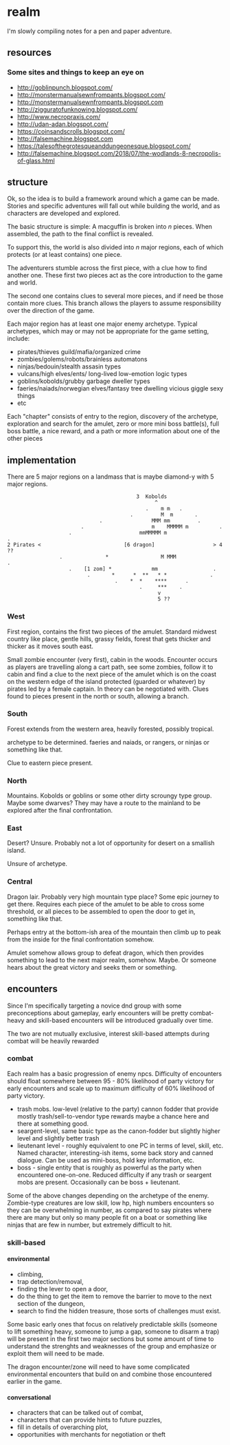 # realm
I'm slowly compiling notes for a pen and paper adventure.

## resources
### Some sites and things to keep an eye on
- http://goblinpunch.blogspot.com/
- http://monstermanualsewnfrompants.blogspot.com/
- http://monstermanualsewnfrompants.blogspot.com
- http://zigguratofunknowing.blogspot.com/
- http://www.necropraxis.com/
- http://udan-adan.blogspot.com/
- https://coinsandscrolls.blogspot.com/
- http://falsemachine.blogspot.com
- https://talesofthegrotesqueanddungeonesque.blogspot.com/
- http://falsemachine.blogspot.com/2018/07/the-wodlands-8-necropolis-of-glass.html

## structure
Ok, so the idea is to build a framework around which a game can be made. Stories and specific adventures will fall out while building the world, and as characters are developed and explored.

The basic structure is simple: A macguffin is broken into _n_ pieces. When assembled, the path to the final conflict is revealed. 

To support this, the world is also divided into _n_ major regions, each of which protects (or at least contains) one piece.

The adventurers stumble across the first piece, with a clue how to find another one. These first two pieces act as the core introduction to the game and world.

The second one contains clues to several more pieces, and if need be those contain more clues. This branch allows the players to assume responsibility over the direction of the game.

Each major region has at least one major enemy archetype. Typical archetypes, which may or may not be appropriate for the game setting, include:
- pirates/thieves guild/mafia/organized crime
- zombies/golems/robots/brainless automatons
- ninjas/bedouin/stealth assasin types
- vulcans/high elves/ents/ long-lived low-emotion logic types
- goblins/kobolds/grubby garbage dweller types
- faeries/naiads/norwegian elves/fantasy tree dwelling vicious giggle sexy things
- etc

Each "chapter" consists of entry to the region, discovery of the archetype, exploration and search for the amulet, zero or more mini boss battle(s), full boss battle, a nice reward, and a path or more information about one of the other pieces

## implementation

There are 5 major regions on a landmass that is maybe diamond-y with 5 major regions.

```
                                          3  Kobolds
                                                ^
                                             .    m m   .
                                        .         M  m       .
                              .                MMM mm         .
                        .                      m    MMMMM m          .
                    .                      mmMMMMM m                          .
2 Pirates <                           [6 dragon]                   > 4 ??
                 .              *                 M MMM                   .
                    .    [1 zom] *             mm                  .
                          .       *      *  **   * *              .
                                   .    *  *    ****      .
                                           .     ***    .
                                                 v
                                                 5 ??
```

### West
First region, contains the first two pieces of the amulet. Standard midwest country like place, gentle hills, grassy fields, forest that gets thicker and thicker as it moves south east.

Small zombie encounter (very first), cabin in the woods. Encounter occurs as players are travelling along a cart path, see some zombies, follow it to cabin and find a clue to the next piece of the amulet which is on the coast on the western edge of the island protected (guarded or whatever) by pirates led by a female captain. In theory can be negotiated with. Clues found to pieces present in the north or south, allowing a branch.

### South
Forest extends from the western area, heavily forested, possibly tropical. 

archetype to be determined. faeries and naiads, or rangers, or ninjas or something like that.

Clue to eastern piece present.

### North
Mountains. Kobolds or goblins or some other dirty scroungy type group. Maybe some dwarves? They may have a route to the mainland to be explored after the final confrontation.

### East

Desert? Unsure. Probably not a lot of opportunity for desert on a smallish island.

Unsure of archetype.

### Central

Dragon lair. Probably very high mountain type place? Some epic journey to get there. Requires each piece of the amulet to be able to cross some threshold, or all pieces to be assembled to open the door to get in, something like that. 

Perhaps entry at the bottom-ish area of the mountain then climb up to peak from the inside for the final confrontation somehow.

Amulet somehow allows group to defeat dragon, which then provides something to lead to the next major realm, somehow. Maybe. Or someone hears about the great victory and seeks them or something. 

## encounters
Since I'm specifically targeting a novice dnd group with some preconceptions about gameplay, early encounters will be pretty combat-heavy and skill-based encounters will be introduced gradually over time. 

The two are not mutually exclusive, interest skill-based attempts during combat will be heavily rewarded

### combat
Each realm has a basic progression of enemy npcs. Difficulty of encounters should float somewhere between 95 - 80% likelihood of party victory for early encounters and scale up to maximum difficulty of 60% likelihood of party victory.

- trash mobs. low-level (relative to the party) cannon fodder that provide mostly trash/sell-to-vendor type rewards maybe a chance here and there at something good.
- seargent-level, same basic type as the canon-fodder but slightly higher level and slightly better trash
- lieutenant level - roughly equivalent to one PC in terms of level, skill, etc. Named character, interesting-ish items, some back story and canned dialogue. Can be used as mini-boss, hold key information, etc.
- boss - single entity that is roughly as powerful as the party when encountered one-on-one. Reduced difficulty if any trash or seargent mobs are present. Occasionally can be boss + lieutenant. 

Some of the above changes depending on the archetype of the enemy. Zombie-type creatures are low skill, low hp, high numbers encounters so they can be overwhelming in number, as compared to say pirates where there are many but only so many people fit on a boat or something like ninjas that are few in number, but extremely difficult to hit.

### skill-based
#### environmental
- climbing, 
- trap detection/removal, 
- finding the lever to open a door, 
- do the thing to get the item to remove the barrier to move to the next section of the dungeon, 
- search to find the hidden treasure, those sorts of challenges must exist. 

Some basic early ones that focus on relatively predictable skills (someone to lift something heavy, someone to jump a gap, someone to disarm a trap) will be present in the first two major sections but some amount of time to understand the strenghts and weaknesses of the group and emphasize or exploit them will need to be made. 

The dragon encounter/zone will need to have some complicated environmental encounters that build on and combine those encountered earlier in the game.

#### conversational
- characters that can be talked out of combat, 
- characters that can provide hints to future puzzles, 
- fill in details of overarching plot, 
- opportunities with merchants for negotiation or theft
